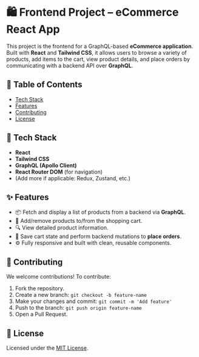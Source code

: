 # 🛍️ Frontend Project – eCommerce React App

This project is the frontend for a GraphQL-based **eCommerce application**. Built with **React** and **Tailwind CSS**, it allows users to browse a variety of products, add items to the cart, view product details, and place orders by communicating with a backend API over **GraphQL**.

## 📑 Table of Contents

* [Tech Stack](#tech-stack)
* [Features](#features)
* [Contributing](#contributing)
* [License](#license)

## 🧰 Tech Stack

* **React**
* **Tailwind CSS**
* **GraphQL (Apollo Client)**
* **React Router DOM** (for navigation)
* (Add more if applicable: Redux, Zustand, etc.)

## ✨ Features

* 📦 Fetch and display a list of products from a backend via **GraphQL**.
* 🛒 Add/remove products to/from the shopping cart.
* 🔍 View detailed product information.
* 💾 Save cart state and perform backend mutations to **place orders**.
* ⚙️ Fully responsive and built with clean, reusable components.


## 🤝 Contributing

We welcome contributions!
To contribute:

1. Fork the repository.
2. Create a new branch: `git checkout -b feature-name`
3. Make your changes and commit: `git commit -m 'Add feature'`
4. Push to the branch: `git push origin feature-name`
5. Open a Pull Request.

## 📄 License

Licensed under the [MIT License](https://opensource.org/licenses/MIT).


